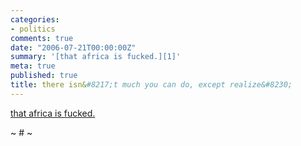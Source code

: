 ```yaml
---
categories:
- politics
comments: true
date: "2006-07-21T00:00:00Z"
summary: '[that africa is fucked.][1]'
meta: true
published: true
title: there isn&#8217;t much you can do, except realize&#8230;
---
```


[that africa is fucked.][1]

 [1]: http://hrw.org/campaigns/drc/2006/katanga/slideshow.htm

~ # ~